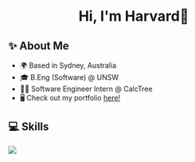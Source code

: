<h1 align="center">Hi, I'm Harvard👋</h1>

## ✨ About Me
* 🌍 Based in Sydney, Australia  
* 🎓 B.Eng (Software) @ UNSW  
* 🧑‍💻 Software Engineer Intern @ CalcTree
* 🖥️ Check out my portfolio [here!](http://froxzen.github.io/My-Portfolio/)

## 💻 Skills

<img src="https://skillicons.dev/icons?i=html,css,javascript,typescript,react,nextjs,nodejs,express,jest,c,cpp,java,py" />
                    
